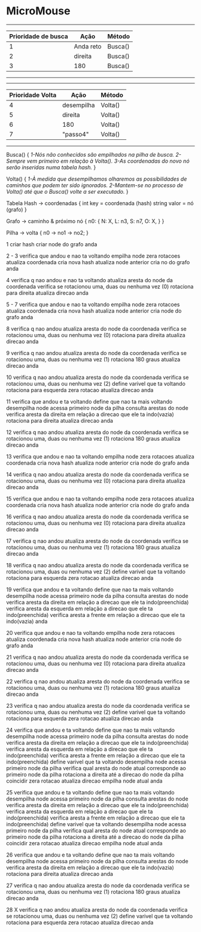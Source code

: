 # MicroMouse
-------------------------------------------------
| Prioridade de busca | Ação       | Método     |
|-------------------- |----------- |----------- |
| 1                   | Anda reto  | Busca()    |
| 2                   | direita    | Busca()    |
| 3                   | 180        | Busca()    |
-------------------------------------------------

-------------------------------------------------
| Prioridade Volta    | Ação        | Método     |
|-------------------- | ----------- | -----------|
| 4                   | desempilha  | Volta()    |
| 5                   | direita     | Volta()    |
| 6                   | 180         | Volta()    |
| 7                   | "passo4"    | Volta()    |
-------------------------------------------------

Busca() {
    *1-Nós não conhecidos são empilhados na pilha de busca.*
    *2-Sempre vem primeiro em relação à Volta().*
    *3-As coordenadas do novo nó serão inseridas numa tabela hash.*
}

Volta() {
    *1-À medida que desempilhamos olharemos as possibilidades de caminhos que podem ter sido ignorados.*
    *2-Mantem-se no processo de Volta() até que o Busca() volte a ser executado.*
}

Tabela Hash -> coordenadas {
int     key = coordenada (hash)
string  valor = nó (grafo)
}

Grafo -> caminho & próximo nó {
    n0: {
        N: X,
        L: n3,
        S: n7,
        O: X,
    }
}

Pilha -> volta {
    n0 -> no1 -> no2;
}


1
criar hash
criar node do grafo
anda

2 - 3
verifica que andou e nao ta voltando
empilha node
zera rotacoes
atualiza coordenada
cria nova hash
atualiza node anterior
cria no do grafo
anda

4
verifica q nao andou e nao ta voltando
atualiza aresta do node da coordenada
verifica se rotacionou uma, duas ou nenhuma vez (0)
rotaciona para direita
atualiza direcao
anda

5 - 7
verifica que andou e nao ta voltando
empilha node
zera rotacoes
atualiza coordenada
cria nova hash
atualiza node anterior
cria node do grafo
anda

8
verifica q nao andou
atualiza aresta do node da coordenada
verifica se rotacionou uma, duas ou nenhuma vez (0)
rotaciona para direita
atualiza direcao
anda

9
verifica q nao andou
atualiza aresta do node da coordenada
verifica se rotacionou uma, duas ou nenhuma vez (1)
rotaciona 180 graus
atualiza direcao
anda

10
verifica q nao andou
atualiza aresta do node da coordenada
verifica se rotacionou uma, duas ou nenhuma vez (2)
define varivel que ta voltando
rotaciona para esquerda
zera rotacao
atualiza direcao
anda

11
verifica que andou e ta voltando
define que nao ta mais voltando
desempilha node
acessa primeiro node da pilha
consulta arestas do node
verifica aresta da direita em relação a direcao que ele ta indo(vazia)
rotaciona para direita
atualiza direcao
anda

12
verifica q nao andou
atualiza aresta do node da coordenada
verifica se rotacionou uma, duas ou nenhuma vez (1)
rotaciona 180 graus
atualiza direcao
anda

13
verifica que andou e nao ta voltando
empilha node
zera rotacoes
atualiza coordenada
cria nova hash
atualiza node anterior
cria node do grafo
anda

14
verifica q nao andou
atualiza aresta do node da coordenada
verifica se rotacionou uma, duas ou nenhuma vez (0)
rotaciona para direita
atualiza direcao
anda


15
verifica que andou e nao ta voltando
empilha node
zera rotacoes
atualiza coordenada
cria nova hash
atualiza node anterior
cria node do grafo
anda

16
verifica q nao andou
atualiza aresta do node da coordenada
verifica se rotacionou uma, duas ou nenhuma vez (0)
rotaciona para direita
atualiza direcao
anda

17
verifica q nao andou
atualiza aresta do node da coordenada
verifica se rotacionou uma, duas ou nenhuma vez (1)
rotaciona 180 graus
atualiza direcao
anda

18
verifica q nao andou
atualiza aresta do node da coordenada
verifica se rotacionou uma, duas ou nenhuma vez (2)
define varivel que ta voltando
rotaciona para esquerda
zera rotacao
atualiza direcao
anda

19
verifica que andou e ta voltando
define que nao ta mais voltando
desempilha node
acessa primeiro node da pilha
consulta arestas do node
verifica aresta da direita em relação a direcao que ele ta indo(preenchida)
verifica aresta da esquerda em relação a direcao que ele ta indo(preenchida)
verifica aresta a frente em relação a direcao que ele ta indo(vazia)
anda

20
verifica que andou e nao ta voltando
empilha node
zera rotacoes
atualiza coordenada
cria nova hash
atualiza node anterior
cria node do grafo
anda

21
verifica q nao andou
atualiza aresta do node da coordenada
verifica se rotacionou uma, duas ou nenhuma vez (0)
rotaciona para direita
atualiza direcao
anda

22
verifica q nao andou
atualiza aresta do node da coordenada
verifica se rotacionou uma, duas ou nenhuma vez (1)
rotaciona 180 graus
atualiza direcao
anda

23
verifica q nao andou
atualiza aresta do node da coordenada
verifica se rotacionou uma, duas ou nenhuma vez (2)
define varivel que ta voltando
rotaciona para esquerda
zera rotacao
atualiza direcao
anda

24
verifica que andou e ta voltando
define que nao ta mais voltando
desempilha node
acessa primeiro node da pilha
consulta arestas do node
verifica aresta da direita em relação a direcao que ele ta indo(preenchida)
verifica aresta da esquerda em relação a direcao que ele ta indo(preenchida)
verifica aresta a frente em relação a direcao que ele ta indo(preenchida)
define varivel que ta voltando
desempilha node
acessa primeiro node da pilha
verifica qual aresta do node atual corresponde ao primeiro node da pilha
rotaciona a direita até a direcao do node da pilha coincidir
zera rotacao
atualiza direcao
empilha node atual
anda

25
verifica que andou e ta voltando
define que nao ta mais voltando
desempilha node
acessa primeiro node da pilha
consulta arestas do node
verifica aresta da direita em relação a direcao que ele ta indo(preenchida)
verifica aresta da esquerda em relação a direcao que ele ta indo(preenchida)
verifica aresta a frente em relação a direcao que ele ta indo(preenchida)
define varivel que ta voltando
desempilha node
acessa primeiro node da pilha
verifica qual aresta do node atual corresponde ao primeiro node da pilha
rotaciona a direita até a direcao do node da pilha coincidir
zera rotacao
atualiza direcao
empilha node atual
anda

26
verifica que andou e ta voltando
define que nao ta mais voltando
desempilha node
acessa primeiro node da pilha
consulta arestas do node
verifica aresta da direita em relação a direcao que ele ta indo(vazia)
rotaciona para direita
atualiza direcao
anda

27
verifica q nao andou
atualiza aresta do node da coordenada
verifica se rotacionou uma, duas ou nenhuma vez (1)
rotaciona 180 graus
atualiza direcao
anda

28 X
verifica q nao andou
atualiza aresta do node da coordenada
verifica se rotacionou uma, duas ou nenhuma vez (2)
define varivel que ta voltando
rotaciona para esquerda
zera rotacao
atualiza direcao
anda